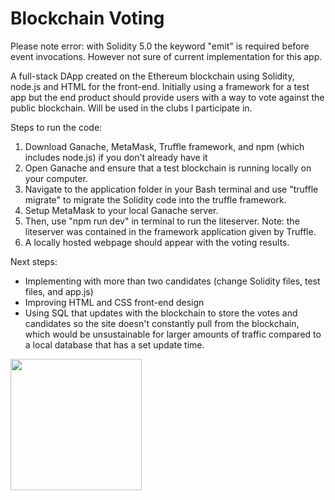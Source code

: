 # Blockchain Voting #

Please note error: with Solidity 5.0 the keyword "emit" is required before event invocations. However not sure of current implementation for this app.

A full-stack DApp created on the Ethereum blockchain using Solidity, node.js and HTML for the front-end.
Initially using a framework for a test app but the end product should provide users with a way to vote against the public blockchain.
Will be used in the clubs I participate in.

Steps to run the code:

1. Download Ganache, MetaMask, Truffle framework, and npm (which includes node.js) if you don't already have it
2. Open Ganache and ensure that a test blockchain is running locally on your computer.
3. Navigate to the application folder in your Bash terminal and use "truffle migrate" to migrate the Solidity code into the truffle framework.
4. Setup MetaMask to your local Ganache server.
4. Then, use "npm run dev" in terminal to run the liteserver. Note: the liteserver was contained in the framework application given by Truffle.
5. A locally hosted webpage should appear with the voting results.

Next steps: 
* Implementing with more than two candidates (change Solidity files, test files, and app.js)
* Improving HTML and CSS front-end design
* Using SQL that updates with the blockchain to store the votes and candidates so the site doesn't constantly pull from the blockchain, which would be unsustainable for larger amounts of traffic compared to a local database that has a set update time.


<img src="http://www.dappuniversity.com/dapp_diagram.png" height="210px"></img></br>



